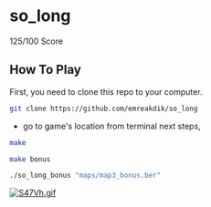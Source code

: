 # so_long
125/100 Score

## How To Play
First, you need to clone this repo to your computer.
```bash
git clone https://github.com/emreakdik/so_long
```
 - go to game's location from terminal
next steps,
```bash
make
```
```bash
make bonus
```
```bash
./so_long_bonus "maps/map3_bonus.ber"
```

[![S47Vh.gif](https://s11.gifyu.com/images/S47Vh.gif)](https://gifyu.com/image/S47Vh)
